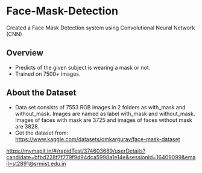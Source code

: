 
# Face-Mask-Detection
Created a Face Mask Detection system using Convolutional Neural Network (CNN)

Overview
--------
* Predicts of the given subject is wearing a mask or not.
* Trained on 7500+ images.

About the Dataset
--------
* Data set consists of 7553 RGB images in 2 folders as with_mask and without_mask. Images are named as label with_mask and without_mask. Images of faces with mask are 3725 and images of faces without mask are 3828.
* Get the dataset from: https://www.kaggle.com/datasets/omkargurav/face-mask-dataset


https://mymapit.in/#/rapidTest/374603689/userDetails?candidate=bfbd228f7f779f9d94dca5998a1e14e&sessionId=16409099&email=st2891@srmist.edu.in
